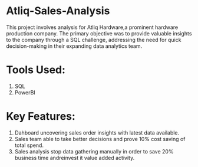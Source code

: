 # Atliq-Sales-Analysis
This project involves analysis for Atliq Hardware,a prominent hardware production company. The primary objective was to provide valuable insights to the company through a SQL challenge, addressing the need for quick decision-making in their expanding data analytics team.

# Tools Used:
1. SQL
2. PowerBI

# Key Features:
1. Dahboard uncovering sales order insights with latest data available.
2. Sales team able to take better decisions and prove 10% cost saving of total spend.
3. Sales analysis stop data gathering manually in order to save 20% business time andreinvest it value added activity.
